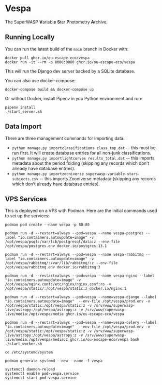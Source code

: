 # Vespa

The SuperWASP **V**ariabl**e** **S**tar **P**hotometry **A**rchive.

## Running Locally

You can run the latest build of the `main` branch in Docker with:

```
docker pull ghcr.io/ou-escape-eco/vespa
docker run -it --rm -p 8080:8080 ghcr.io/ou-escape-eco/vespa
```

This will run the Django dev server backed by a SQLite database.

You can also use docker-compose:

```
docker-compose build && docker-compose up
```

Or without Docker, install Pipenv in you Python environment and run:

```
pipenv install
./start_server.sh
```

## Data Import

There are three management commands for importing data:

* `python manage.py importclassifications class_top.dat` -- this must be run first. It will create database entries for all non-junk classifications.
* `python manage.py importlightcurves results_total.dat` -- this imports metadata about the period folding (skipping any records which don't already have database entries).
* `python manage.py importzooniverse superwasp-variable-stars-subjects.csv` -- this imports Zooniverse metadata (skipping any records which don't already have database entries).

## VPS Services

This is deployed on a VPS with Podman. Here are the initial commands used to set up the services:

```
podman pod create --name vespa -p 80:80

podman run -d --restart=always --pod=vespa --name vespa-postgres --label "io.containers.autoupdate=image" -v /opt/vespa/psql:/var/lib/postgresql/data:z --env-file /opt/vespa/postgres.env docker.io/postgres:13.1

podman run -d --restart=always --pod=vespa --name vespa-rabbitmq --label "io.containers.autoupdate=image" -v /opt/vespa/rabbitmq/:/var/lib/rabbitmq/:z --env-file /opt/vespa/rabbitmq.env docker.io/rabbitmq:3

podman run -d --restart=always --pod=vespa --name vespa-nginx --label "io.containers.autoupdate=image" -v /opt/vespa/nginx.conf:/etc/nginx/nginx.conf:ro -v /opt/vespa/static/:/opt/vespa/static:z docker.io/nginx:1

podman run -d --restart=always --pod=vespa --name=vespa-django --label "io.containers.autoupdate=image"  --env-file /opt/vespa/prod.env -v /opt/vespa/static:/opt/vespa/static:z -v /srv/www/superwasp-live/astropy:/opt/vespa/astropy:z -v /srv/www/superwasp-live/media:/opt/vespa/media ghcr.io/ou-escape-eco/vespa

podman run -d --restart=always --pod=vespa --name=vespa-celery --label "io.containers.autoupdate=image"  --env-file /opt/vespa/prod.env -v /opt/vespa/static:/opt/vespa/static:z -v /srv/www/superwasp-live/astropy:/opt/vespa/astropy:z -v /srv/www/superwasp-live/media:/opt/vespa/media:z ghcr.io/ou-escape-eco/vespa bash ./start_worker.sh

cd /etc/systemd/system

podman generate systemd --new --name -f vespa

systemctl daemon-reload
systemctl enable pod-vespa.service
systemctl start pod-vespa.service
```